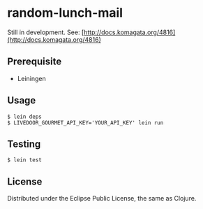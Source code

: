 random-lunch-mail
====

Still in development. See: [http://docs.komagata.org/4816](http://docs.komagata.org/4816)

Prerequisite
----

* Leiningen

Usage
----

    $ lein deps
    $ LIVEDOOR_GOURMET_API_KEY='YOUR_API_KEY' lein run

Testing
----

    $ lein test

License
----

Distributed under the Eclipse Public License, the same as Clojure.
